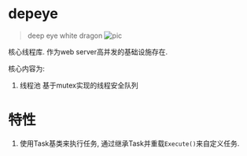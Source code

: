 # depeye
> deep eye white dragon
![pic]()

核心线程库. 作为web server高并发的基础设施存在.

核心内容为:
1. 线程池
    基于mutex实现的线程安全队列

# 特性
1. 使用Task基类来执行任务, 通过继承Task并重载`Execute()`来自定义任务.

